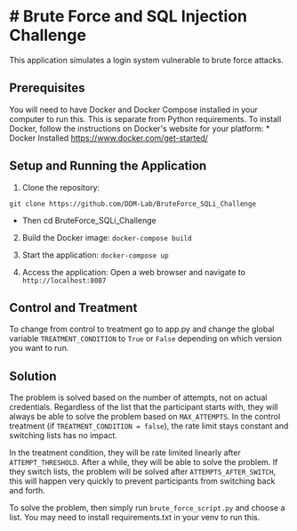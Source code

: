 # # Brute Force and SQL Injection Challenge

This application simulates a login system vulnerable to brute force attacks.

## Prerequisites

You will need to have Docker and Docker Compose installed in your computer to run this. This is separate from Python requirements. To install Docker, follow the instructions on Docker's website for your platform: *   Docker Installed https://www.docker.com/get-started/

## Setup and Running the Application

1. Clone the repository: 

```git clone https://github.com/DDM-Lab/BruteForce_SQLi_Challenge```

- Then cd BruteForce_SQLi_Challenge
 
2. Build the Docker image:
```docker-compose build```


3. Start the application:
```docker-compose up```

4. Access the application:
Open a web browser and navigate to `http://localhost:8087`


## Control and Treatment
To change from control to treatment go to app.py and change the global variable `TREATMENT_CONDITION` to `True` or `False` depending on which version you want to run.


## Solution

The problem is solved based on the number of attempts, not on actual credentials. Regardless of the list that the participant starts with, they will always be able to solve the problem based on `MAX_ATTEMPTS`. In the control treatment (if `TREATMENT_CONDITION = false`), the rate limit stays constant and switching lists has no impact. 

In the treatment condition, they will be rate limited linearly after `ATTEMPT_THRESHOLD`. After a while, they will be able to solve the problem. If they switch lists, the problem will be solved after `ATTEMPTS_AFTER_SWITCH`, this will happen very quickly to prevent participants from switching back and forth.

To solve the problem, then simply run ```brute_force_script.py``` and choose a list. You may need to install requirements.txt in your venv to run this.


